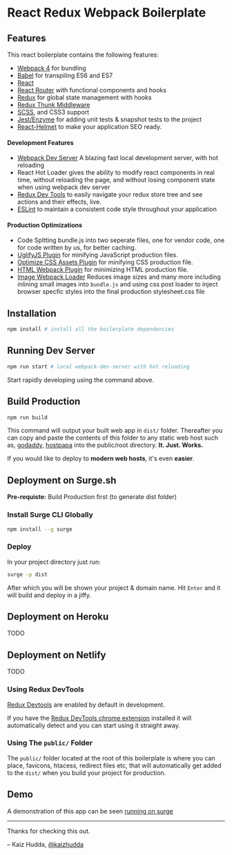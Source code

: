 # React Redux Webpack Boilerplate

## Features

This react boilerplate contains the following features:

* [Webpack 4](http://webpack.github.io) for bundling
* [Babel](http://babeljs.io) for transpiling ES6 and ES7 
* [React](https://github.com/facebook/react) 
* [React Router](https://github.com/rackt/react-router) with functional components and hooks
* [Redux](https://github.com/rackt/redux) for global state  management with hooks
* [Redux Thunk Middleware](https://github.com/reduxjs/redux-thunk)
* [SCSS](https://sass-lang.com/), and CSS3 support
* [Jest/Enzyme](https://jestjs.io/) for adding unit tests & snapshot tests to the project
* [React-Helmet](https://github.com/nfl/react-helmet) to make your application SEO ready.

#### Development Features
* [Webpack Dev Server](https://webpack.js.org/configuration/dev-server/) A blazing fast local development server, with hot reloading
* React Hot Loader gives the ability to modify react components in real time, without reloading the page, and without losing component state when using webpack dev server
* [Redux Dev Tools](https://github.com/gaearon/redux-devtools) to easily navigate your redux store tree and see actions and their effects, live.
* [ESLint](http://eslint.org) to maintain a consistent code style throughout your application
<!-- * [font-awesome-webpack](https://github.com/gowravshekar/font-awesome-webpack) to customize Bootstrap and FontAwesome -->
<!-- * [react-helmet](https://github.com/nfl/react-helmet) to manage title and meta tag information on both server and client -->

#### Production Optimizations
* Code Spltting bundle.js into two seperate files, one for vendor code, one for code written by us, for better caching. 
* [UglifyJS Plugin](https://github.com/webpack-contrib/uglifyjs-webpack-plugin) for minifying JavaScript production files.
* [Optimize CSS Assets Plugin](https://github.com/NMFR/optimize-css-assets-webpack-plugin) for minifying CSS production file.
* [HTML Webpack Plugin](https://github.com/jantimon/html-webpack-plugin) for minimizing HTML production file.
* [Image Webpack Loader](https://github.com/jantimon/html-webpack-plugin) Reduces image sizes
and many more including inlining small images into ```bundle.js```
and using css post loader to inject browser specfic styles into the final production stylesheet.css file


## Installation

```bash
npm install # install all the boilerplate dependencies
```

## Running Dev Server

```bash
npm run start # local webpack-dev-server with hot reloading
```

Start rapidly developing using the command above.

## Build Production

```bash
npm run build
```

This command will output your built web app in ```dist/``` folder. Thereafter you can copy and paste the contents of this folder to any static web host such as, [godaddy](https://godaddy.com), [hostpapa](https://hostpapa.com) into the public/root directory.
**It. Just. Works.**

If you would like to deploy to **modern web hosts**, it's even **easier**.

## Deployment on Surge.sh

 **Pre-requiste:** Build Production first (to generate dist folder)

### Install Surge CLI Globally
```bash
npm install --g surge
```

### Deploy
In your project directory just run:
```bash
surge -p dist
```

After which you will be shown your project & domain name. 
Hit ```Enter``` and it will build and deploy in a jiffy.



## Deployment on Heroku

TODO

## Deployment on Netlify

TODO

### Using Redux DevTools

[Redux Devtools](https://github.com/gaearon/redux-devtools) are enabled by default in development.

If you have the [Redux DevTools chrome extension](https://chrome.google.com/webstore/detail/redux-devtools/lmhkpmbekcpmknklioeibfkpmmfibljd) installed it will automatically detect and you can start using it straight away.

<!-- DevTools are not enabled during production. -->

### Using The ```public/``` Folder

The ```public/``` folder located at the root of this boilerplate is where you can place, favicons, htacess, redirect files etc, that will automatically get added to the ```dist/``` when you build your project for production.


## Demo

A demonstration of this app can be seen [running on surge](http://boilerplate-redux.surge.sh)
<!-- , which is a deployment of the [netlify branch](https://github.com/erikras/react-redux-universal-hot-example/tree/heroku). -->


<!-- #### Images

Now it's possible to render the image both on client and server. Please refer to issue [#39](https://github.com/erikras/react-redux-universal-hot-example/issues/39) for more detail discussion, the usage would be like below (super easy):

```javascript
let logoImage = require('./logo.png');
``` -->
 
---
Thanks for checking this out.

– Kaiz Hudda, [@kaizhudda](https://twitter.com/kaizhudda)


